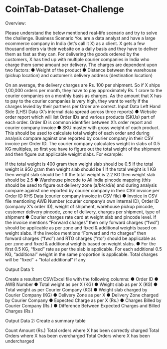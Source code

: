 # CoinTab-Dataset-Challenge
Overview:

Please understand the below mentioned real-life scenario and try to solve the challenge. Business Scenario You are a data analyst and have a large ecommerce company in India (let’s call it X) as a client. X gets a few thousand orders via their website on a daily basis and they have to deliver them as fast as they can. For delivering the goods ordered by the customers, X has tied up with multiple courier companies in India who charge them some amount per delivery. The charges are dependent upon two factors: ● Weight of the product ● Distance between the warehouse (pickup location) and customer’s delivery address (destination location)

On an average, the delivery charges are Rs. 100 per shipment. So if X ships 1,00,000 orders per month, they have to pay approximately Rs. 1 crore to the courier companies on a monthly basis as charges. As the amount that X has to pay to the courier companies is very high, they want to verify if the charges levied by their partners per Order are correct. Input Data Left Hand Side (LHS) Data (X’s internal data spread across three reports) ● Website order report which will list Order IDs and various products (SKUs) part of each order. Order ID is common identifier between X’s order report and courier company invoice ● SKU master with gross weight of each product. This should be used to calculate total weight of each order and during analysis compare against one reported by courier company in their CSV invoice per Order ID. The courier company calculates weight in slabs of 0.5 KG multiples, so first you have to figure out the total weight of the shipment and then figure out applicable weight slabs. For example:

If the total weight is 400 gram then weight slab should be 0.5
If the total weight is 950 gram then weight slab should be 1
If the total weight is 1 KG then weight slab should be 1
If the total weight is 2.2 KG then weight slab should be 2.5
● Warehouse pincode to All India pincode mapping (this should be used to figure out delivery zone (a/b/c/d/e) and during analysis compare against one reported by courier company in their CSV invoice per Order ID RHS Data (courier company invoice in CSV file) ● Invoice in CSV file mentioning AWB Number (courier company’s own internal ID), Order ID (company X’s order ID), weight of shipment, warehouse pickup pincode, customer delivery pincode, zone of delivery, charges per shipment, type of shipment ● Courier charges rate card at weight slab and pincode level. If the invoice mentions “Forward charges” then only forward charges (“fwd”) should be applicable as per zone and fixed & additional weights based on weight slabs. If the invoice mentions “Forward and rto charges” then forward charges (“fwd”) and RTO charges (“rto”) should be applicable as per zone and fixed & additional weights based on weight slabs. ● For the first 0.5 KG, “fixed” rate as per the slab is applicable. For each additional 0.5 KG, “additional” weight in the same proportion is applicable. Total charges will be “fixed” + “total additional” if any

Output Data 1:

Create a resultant CSV/Excel file with the following columns: ● Order ID ● AWB Number ● Total weight as per X (KG) ● Weight slab as per X (KG) ● Total weight as per Courier Company (KG) ● Weight slab charged by Courier Company (KG) ● Delivery Zone as per X ● Delivery Zone charged by Courier Company ● Expected Charge as per X (Rs.) ● Charges Billed by Courier Company (Rs.) ● Difference Between Expected Charges and Billed Charges (Rs.)

Output Data 2: Create a summary table

Count Amount (Rs.) Total orders where X has been correctly charged
Total Orders where X has been overcharged
Total Orders where X has been undercharged
